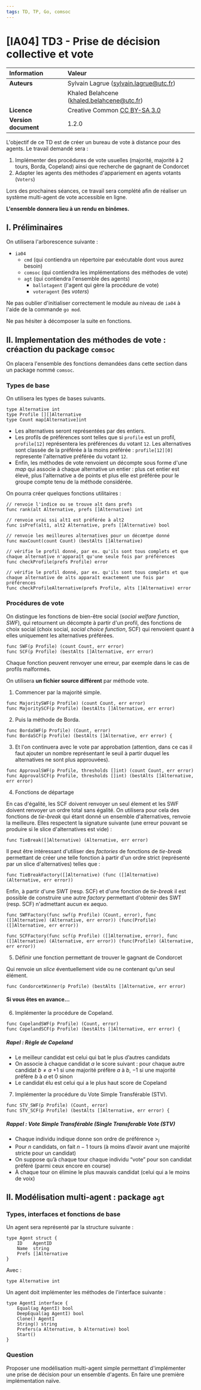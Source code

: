 ```yaml
---
tags: TD, TP, Go, comsoc
---
```


# [IA04] TD3 - Prise de décision collective et vote

|  Information |   Valeur              |
| :------------ | :------------- |
| **Auteurs** | Sylvain Lagrue ([sylvain.lagrue@utc.fr](mailto:sylvain.lagrue@utc.fr))|
| | Khaled Belahcene (khaled.belahcene@utc.fr) |
| **Licence** | Creative Common [CC BY-SA 3.0](https://creativecommons.org/licenses/by-sa/3.0) |
| **Version document** | 1.2.0 |

L'objectif de ce TD est de créer un bureau de vote à distance pour des agents. Le travail demandé sera :

1. Implémenter des procédures de vote usuelles (majorité, majorité à 2 tours, Borda, Copeland) ainsi que recherche de gagnant de Condorcet
2. Adapter les agents des méthodes d'appariement en agents votants (`Voters`)

Lors des prochaines séances, ce travail sera complété afin de réaliser un système multi-agent de vote accessible en ligne. 

**L'ensemble donnera lieu à un rendu en binômes.**

## I. Préliminaires

On utilisera l'arborescence suivante :

- `ia04`
    - `cmd` (qui contiendra un répertoire par exécutable dont vous aurez besoin)
    - `comsoc` (qui contiendra les implémentations des méthodes de vote)
    - `agt` (qui contiendra l'ensemble des agents)
        - `ballotagent` (l'agent qui gère la procédure de vote)
        - `voteragent` (les *voters*)

Ne pas oublier d'initialiser correctement le module au niveau de `ia04` à l'aide de la commande `go mod`.

Ne pas hésiter à décomposer la suite en fonctions.

## II. Implementation des méthodes de vote  : créaction du package `comsoc`

On placera l'ensemble des fonctions demandées dans cette section dans un package nommé `comsoc`. 

### Types de base

On utilisera les types de bases suivants.

```golang
type Alternative int
type Profile [][]Alternative
type Count map[Alternative]int
```

- Les alternatives seront représentées par des entiers.
- Les profils de préférences sont telles que si `profile` est un profil, `profile[12]` représentera les préférences du votant `12`. Les alternatives sont classée de la préférée à la moins préférée :  `profile[12][0]` represente l'alternative préférée du votant `12`.
- Enfin, les méthodes de vote renvoient un décompte sous forme d'une *map* qui associe à chaque alternative un entier : plus cet entier est élevé, plus l'alternative a de points et plus elle est préférée pour le groupe compte tenu de la méthode considérée.

On pourra créer quelques fonctions utilitaires :

```golang
// renvoie l'indice ou se trouve alt dans prefs
func rank(alt Alternative, prefs []Alternative) int 

// renvoie vrai ssi alt1 est préférée à alt2 
func isPref(alt1, alt2 Alternative, prefs []Alternative) bool 

// renvoie les meilleures alternatives pour un décomtpe donné
func maxCount(count Count) (bestAlts []Alternative)

// vérifie le profil donné, par ex. qu'ils sont tous complets et que chaque alternative n'apparaît qu'une seule fois par préférences
func checkProfile(prefs Profile) error 

// vérifie le profil donné, par ex. qu'ils sont tous complets et que chaque alternative de alts apparaît exactement une fois par préférences
func checkProfileAlternative(prefs Profile, alts []Alternative) error 
```
 
### Procédures de vote

On distingue les fonctions de bien-être social (*social welfare function*, *SWF*), qui retournent un décompte à partir d'un profil, des fonctions de choix social (choix social, *social choice function*, SCF) qui renvoient quant à elles uniquement les alternatives préférées.

```golang
func SWF(p Profile) (count Count, err error)
func SCF(p Profile) (bestAlts []Alternative, err error)
```

Chaque fonction peuvent renvoyer une erreur, par exemple dans le cas de profils malformés.

On utilisera **un fichier source différent** par méthode vote.

1. Commencer par la majorité simple.

```golang
func MajoritySWF(p Profile) (count Count, err error)
func MajoritySCF(p Profile) (bestAlts []Alternative, err error)
```

2. Puis la méthode de Borda.

```golang 
func BordaSWF(p Profile) (Count, error)
func BordaSCF(p Profile) (bestAlts []Alternative, err error) {
```

3. Et l'on continuera avec le vote par approbation (attention, dans ce cas il faut ajouter un nombre représentant le seuil à partir duquel les alternatives ne sont plus approuvées).

```golang
func ApprovalSWF(p Profile, thresholds []int) (count Count, err error)
func ApprovalSCF(p Profile, thresholds []int) (bestAlts []Alternative, err error)
```

4. Fonctions de départage

En cas d'égalité, les SCF doivent renvoyer un seul élement et les SWF doivent renvoyer un ordre total sans égalité. On utilisera pour cela des fonctions de *tie-break* qui étant donné un ensemble d'alternatives, renvoie la meilleure. Elles respectent la signature suivante (une erreur pouvant se produire si le slice d'alternatives est vide) :

```golang
func TieBreak([]Alternative) (Alternative, err error)
```

Il peut être intéressant d'utiliser des *factories* de fonctions de *tie-break* permettant de créer une telle fonction à partir d'un ordre strict (représenté par un slice d'alternatives) telles que :

```golang
func TieBreakFactory([]Alternative) (func ([]Alternative) (Alternative, err error))
```

Enfin, à partir d'une SWT (resp. SCF) et d'une fonction de *tie-break* il est possible de construire une autre *factory* permettant d'obtenir des SWT (resp. SCF) n'admettant aucun ex aequo.

```golang
func SWFFactory(func swf(p Profile) (Count, error), func ([]Alternative) (Alternative, err error)) (func(Profile) ([]Alternative, err error))

func SCFFactory(func scf(p Profile) ([]Alternative, error), func ([]Alternative) (Alternative, err error)) (func(Profile) (Alternative, err error))
```

5. Définir une fonction permettant de trouver le gagnant de Condorcet 

Qui renvoie un *slice* éventuellement vide ou ne contenant qu'un seul élément.

```golang
func CondorcetWinner(p Profile) (bestAlts []Alternative, err error)
```

#### Si vous êtes en avance...

6. Implémenter la procédure de Copeland.

```golang 
func CopelandSWF(p Profile) (Count, error)
func CopelandSCF(p Profile) (bestAlts []Alternative, err error) {
```

##### Rapel : Règle de Copeland

- Le meilleur candidat est celui qui bat le plus d’autres candidats
- On associe à chaque candidat $a$ le score suivant : pour chaque autre candidat $b\ne a$ $+1$ si une majorité préfère $a$ à $b$, $-1$ si une majorité préfère $b$ à $a$ et $0$ sinon
- Le candidat élu est celui qui a le plus haut score de Copeland

7. Implémenter la procédure du Vote Simple Transférable (STV).

```golang 
func STV_SWF(p Profile) (Count, error)
func STV_SCF(p Profile) (bestAlts []Alternative, err error) {
```

##### Rappel : Vote Simple Transférable (Single Transferable Vote (STV) 

- Chaque individu indique donne son ordre de préférence $>_i$
- Pour $n$ candidats, on fait $n − 1$ tours (à moins d’avoir avant une majorité stricte pour un candidat)
- On suppose qu’à chaque tour chaque individu “vote” pour son candidat préféré (parmi ceux encore en course)
- À chaque tour on élimine le plus mauvais candidat (celui qui a le moins de voix)

## II. Modélisation multi-agent : package `agt`

### Types, interfaces et fonctions de base

Un agent sera représenté par la structure suivante :

```golang
type Agent struct {
	ID    AgentID
	Name  string
	Prefs []Alternative
}
```

Avec :

```golang
type Alternative int
```

Un agent doit implémenter les méthodes de l'interface suivante :

```golang
type AgentI interface {
	Equal(ag AgentI) bool
	DeepEqual(ag AgentI) bool
	Clone() AgentI
	String() string
	Prefers(a Alternative, b Alternative) bool
	Start()
}
```

### Question

Proposer une modélisation multi-agent simple permettant d'implémenter une prise de décision pour un ensemble d'agents. En faire une première implémentation naïve.

